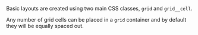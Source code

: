 Basic layouts are created using two main CSS classes, `grid` and `grid__cell`.

Any number of grid cells can be placed in a `grid` container and by default they will be equally spaced out.
